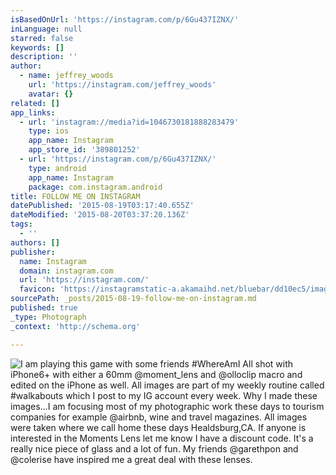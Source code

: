 ```yaml
---
isBasedOnUrl: 'https://instagram.com/p/6Gu437IZNX/'
inLanguage: null
starred: false
keywords: []
description: ''
author:
  - name: jeffrey_woods
    url: 'https://instagram.com/jeffrey_woods'
    avatar: {}
related: []
app_links:
  - url: 'instagram://media?id=1046730181888283479'
    type: ios
    app_name: Instagram
    app_store_id: '389801252'
  - url: 'https://instagram.com/p/6Gu437IZNX/'
    type: android
    app_name: Instagram
    package: com.instagram.android
title: FOLLOW ME ON INSTAGRAM
datePublished: '2015-08-19T03:17:40.655Z'
dateModified: '2015-08-20T03:37:20.136Z'
tags:
  - ''
authors: []
publisher:
  name: Instagram
  domain: instagram.com
  url: 'https://instagram.com/'
  favicon: 'https://instagramstatic-a.akamaihd.net/bluebar/dd10ec5/images/ico/favicon.ico'
sourcePath: _posts/2015-08-19-follow-me-on-instagram.md
published: true
_type: Photograph
_context: 'http://schema.org'

---
```

![I am playing this game with some friends ‪&num;‎WhereAmI All shot with iPhone6&plus; with either a 60mm &commat;moment&lowbar;lens and &commat;olloclip macro and edited on the iPhone as well&period; All images are part of my weekly routine called ‪&num;‎walkabouts‬ which I post to my IG account every week&period; Why I made these images&period;&period;&period;I am focusing most of my photographic work these days to tourism companies for example &commat;airbnb&comma; wine and travel magazines&period; All images were taken where we call home these days Healdsburg&comma;CA&period; If anyone is interested in the Moments Lens let me know I have a discount code&period; It's a really nice piece of glass and a lot of fun&period; My friends &commat;garethpon and &commat;colerise have inspired me a great deal with these lenses&period;](https://igcdn-photos-d-a.akamaihd.net/hphotos-ak-xaf1/t51.2885-15/1389282_1462989447337643_491732110_n.jpg)